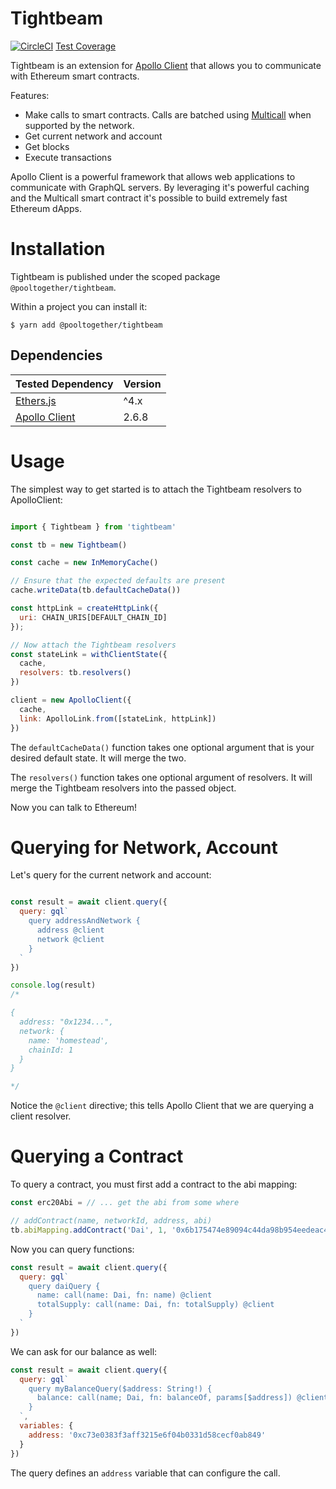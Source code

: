 # Tightbeam

[![CircleCI](https://circleci.com/gh/pooltogether/tightbeam.svg?style=svg)](https://circleci.com/gh/pooltogether/tightbeam) [Test Coverage](https://coverage.tightbeam.pooltogether.com)

Tightbeam is an extension for [Apollo Client](https://github.com/apollographql/apollo-client) that allows you to communicate with Ethereum smart contracts.  

Features:

- Make calls to smart contracts.  Calls are batched using [Multicall](https://github.com/makerdao/multicall) when supported by the network.
- Get current network and account
- Get blocks
- Execute transactions

Apollo Client is a powerful framework that allows web applications to communicate with GraphQL servers. By leveraging it's powerful caching and the Multicall smart contract it's possible to build extremely fast Ethereum dApps.

# Installation

Tightbeam is published under the scoped package `@pooltogether/tightbeam`.

Within a project you can install it:

```
$ yarn add @pooltogether/tightbeam
```

## Dependencies

| Tested Dependency | Version |
| ----------        | ------- |
| [Ethers.js](https://github.com/ethers-io/ethers.js)                     | ^4.x     |
| [Apollo Client](https://github.com/apollographql/apollo-client)         | 2.6.8   |

# Usage

The simplest way to get started is to attach the Tightbeam resolvers to ApolloClient:

```javascript

import { Tightbeam } from 'tightbeam'

const tb = new Tightbeam()

const cache = new InMemoryCache()

// Ensure that the expected defaults are present
cache.writeData(tb.defaultCacheData())

const httpLink = createHttpLink({
  uri: CHAIN_URIS[DEFAULT_CHAIN_ID]
});

// Now attach the Tightbeam resolvers
const stateLink = withClientState({
  cache,
  resolvers: tb.resolvers()
})

client = new ApolloClient({
  cache,
  link: ApolloLink.from([stateLink, httpLink])
})

```

The `defaultCacheData()` function takes one optional argument that is your desired default state.  It will merge the two.

The `resolvers()` function takes one optional argument of resolvers.  It will merge the Tightbeam resolvers into the passed object.

Now you can talk to Ethereum!

# Querying for Network, Account

Let's query for the current network and account:

```javascript

const result = await client.query({
  query: gql`
    query addressAndNetwork {
      address @client
      network @client
    }
  `
})

console.log(result)
/*

{
  address: "0x1234...",
  network: { 
    name: 'homestead',
    chainId: 1
  }
}

*/
```

Notice the `@client` directive; this tells Apollo Client that we are querying a client resolver.

# Querying a Contract

To query a contract, you must first add a contract to the abi mapping:

```javascript
const erc20Abi = // ... get the abi from some where

// addContract(name, networkId, address, abi)
tb.abiMapping.addContract('Dai', 1, '0x6b175474e89094c44da98b954eedeac495271d0f', erc20Abi)
```

Now you can query functions:

```javascript
const result = await client.query({
  query: gql`
    query daiQuery {
      name: call(name: Dai, fn: name) @client
      totalSupply: call(name: Dai, fn: totalSupply) @client
    }
  `
})
```

We can ask for our balance as well:

```javascript
const result = await client.query({
  query: gql`
    query myBalanceQuery($address: String!) {
      balance: call(name; Dai, fn: balanceOf, params[$address]) @client
    }
  `,
  variables: {
    address: '0xc73e0383f3aff3215e6f04b0331d58cecf0ab849'
  }
})
```

The query defines an `address` variable that can configure the call.

